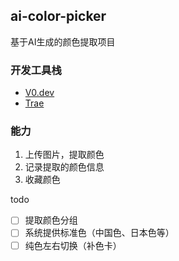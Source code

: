 ## ai-color-picker

基于AI生成的颜色提取项目

### 开发工具栈

- [V0.dev](https://v0.dev/)
- [Trae](https://www.trae.ai/)


### 能力

1. 上传图片，提取颜色
2. 记录提取的颜色信息
3. 收藏颜色

todo

- [ ] 提取颜色分组
- [ ] 系统提供标准色（中国色、日本色等）
- [ ] 纯色左右切换（补色卡）